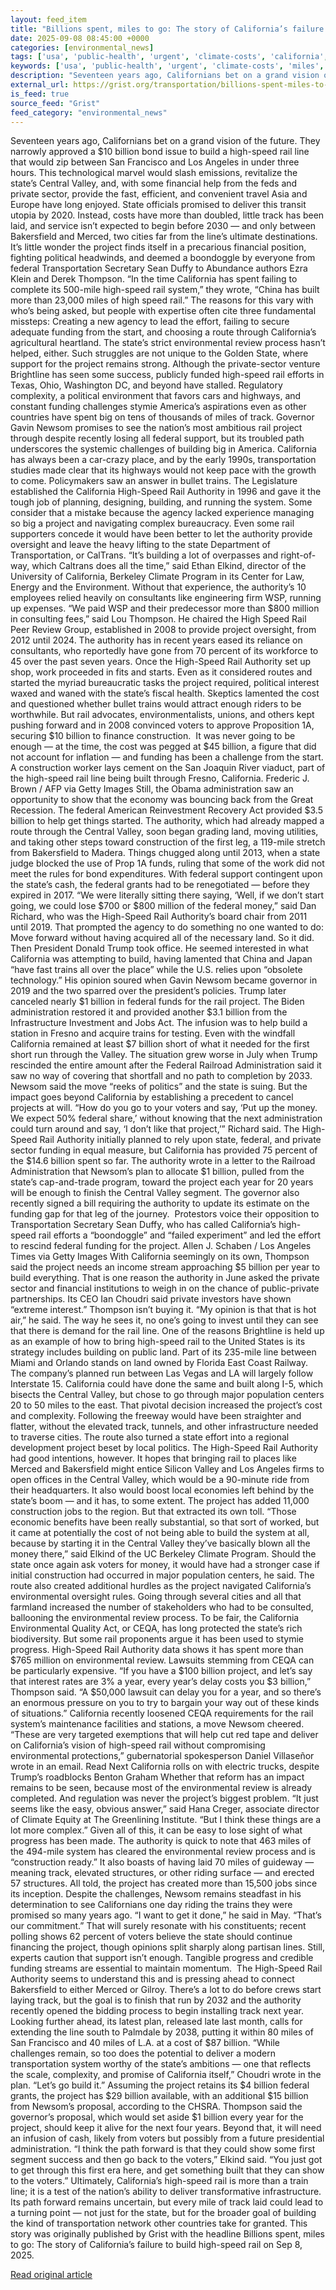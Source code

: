 ```yaml
---
layout: feed_item
title: "Billions spent, miles to go: The story of California’s failure to build high-speed rail"
date: 2025-09-08 08:45:00 +0000
categories: [environmental_news]
tags: ['usa', 'public-health', 'urgent', 'climate-costs', 'california', 'year-2024', 'economic-impacts', 'wind-power', 'climate-health', 'renewable-energy']
keywords: ['usa', 'public-health', 'urgent', 'climate-costs', 'miles', 'california', 'spent', 'billions']
description: "Seventeen years ago, Californians bet on a grand vision of the future"
external_url: https://grist.org/transportation/billions-spent-miles-to-go-the-story-of-californias-failure-to-build-high-speed-rail/
is_feed: true
source_feed: "Grist"
feed_category: "environmental_news"
---
```


Seventeen years ago, Californians bet on a grand vision of the future. They narrowly approved a $10 billion bond issue to build a high-speed rail line that would zip between San Francisco and Los Angeles in under three hours. This technological marvel would slash emissions, revitalize the state’s Central Valley, and, with some financial help from the feds and private sector, provide the fast, efficient, and convenient travel Asia and Europe have long enjoyed. State officials promised to deliver this transit utopia by 2020. Instead, costs have more than doubled, little track has been laid, and service isn’t expected to begin before 2030 — and only between Bakersfield and Merced, two cities far from the line’s ultimate destinations.&nbsp; It’s little wonder the project finds itself in a precarious financial position, fighting political headwinds, and deemed a boondoggle by everyone from federal Transportation Secretary Sean Duffy to Abundance authors Ezra Klein and Derek Thompson. “In the time California has spent failing to complete its 500-mile high-speed rail system,” they wrote, “China has built more than 23,000 miles of high speed rail.” The reasons for this vary with who’s being asked, but people with expertise often cite three fundamental missteps: Creating a new agency to lead the effort, failing to secure adequate funding from the start, and choosing a route through California’s agricultural heartland. The state’s strict environmental review process hasn’t helped, either. Such struggles are not unique to the Golden State, where support for the project remains strong. Although the private-sector venture Brightline has seen some success, publicly funded high-speed rail efforts in Texas, Ohio, Washington DC, and beyond have stalled. Regulatory complexity, a political environment that favors cars and highways, and constant funding challenges stymie America’s aspirations even as other countries have spent big on tens of thousands of miles of track. Governor Gavin Newsom promises to see the nation’s most ambitious rail project through despite recently losing all federal support, but its troubled path underscores the systemic challenges of building big in America. California has always been a car-crazy place, and by the early 1990s, transportation studies made clear that its highways would not keep pace with the growth to come. Policymakers saw an answer in bullet trains. The Legislature established the California High-Speed Rail Authority in 1996 and gave it the tough job of planning, designing, building, and running the system. Some consider that a mistake because the agency lacked experience managing so big a project and navigating complex bureaucracy. Even some rail supporters concede it would have been better to let the authority provide oversight and leave the heavy lifting to the state Department of Transportation, or CalTrans. “It’s building a lot of overpasses and right-of-way, which Caltrans does all the time,” said Ethan Elkind, director of the University of California, Berkeley Climate Program in its Center for Law, Energy and the Environment. Without that experience, the authority’s 10 employees relied heavily on consultants like engineering firm WSP, running up expenses. “We paid WSP and their predecessor more than $800 million in consulting fees,” said Lou Thompson. He chaired the High Speed Rail Peer Review Group, established in 2008 to provide project oversight, from 2012 until 2024. The authority has in recent years eased its reliance on consultants, who reportedly have gone from 70 percent of its workforce to 45 over the past seven years. Once the High-Speed Rail Authority set up shop, work proceeded in fits and starts. Even as it considered routes and started the myriad bureaucratic tasks the project required, political interest waxed and waned with the state’s fiscal health. Skeptics lamented the cost and questioned whether bullet trains would attract enough riders to be worthwhile. But rail advocates, environmentalists, unions, and others kept pushing forward and in 2008 convinced voters to approve Proposition 1A, securing $10 billion to finance construction.&nbsp; It was never going to be enough — at the time, the cost was pegged at $45 billion, a figure that did not account for inflation — and funding has been a challenge from the start. A construction worker lays cement on the San Joaquin River viaduct, part of the high-speed rail line being built through Fresno, California. Frederic J. Brown / AFP via Getty Images Still, the Obama administration saw an opportunity to show that the economy was bouncing back from the Great Recession. The federal American Reinvestment Recovery Act provided $3.5 billion to help get things started. The authority, which had already mapped a route through the Central Valley, soon began grading land, moving utilities, and taking other steps toward construction of the first leg, a 119-mile stretch from Bakersfield to Madera. Things chugged along until 2013, when a state judge blocked the use of Prop 1A funds, ruling that some of the work did not meet the rules for bond expenditures. With federal support contingent upon the state’s cash, the federal grants had to be renegotiated — before they expired in 2017. “We were literally sitting there saying, ‘Well, if we don’t start going, we could lose $700 or $800 million of the federal money,” said Dan Richard, who was the High-Speed Rail Authority’s board chair from 2011 until 2019. That prompted the agency to do something no one wanted to do: Move forward without having acquired all of the necessary land. So it did. Then President Donald Trump took office. He seemed interested in what California was attempting to build, having lamented that China and Japan “have fast trains all over the place” while the U.S. relies upon “obsolete technology.” His opinion soured when Gavin Newsom became governor in 2019 and the two sparred over the president’s policies. Trump later canceled nearly $1 billion in federal funds for the rail project. The Biden administration restored it and provided another $3.1 billion from the Infrastructure Investment and Jobs Act. The infusion was to help build a station in Fresno and acquire trains for testing. Even with the windfall California remained at least $7 billion short of what it needed for the first short run through the Valley. The situation grew worse in July when Trump rescinded the entire amount after the Federal Railroad Administration said it saw no way of covering that shortfall and no path to completion by 2033. Newsom said the move “reeks of politics” and the state is suing. But the impact goes beyond California by establishing a precedent to cancel projects at will. “How do you go to your voters and say, ‘Put up the money. We expect 50% federal share,’ without knowing that the next administration could turn around and say, ‘I don&#8217;t like that project,’” Richard said. The High-Speed Rail Authority initially planned to rely upon state, federal, and private sector funding in equal measure, but California has provided 75 percent of the $14.6 billion spent so far. The authority wrote in a letter to the Railroad Administration that Newsom’s plan to allocate $1 billion, pulled from the state’s cap-and-trade program, toward the project each year for 20 years will be enough to finish the Central Valley segment. The governor also recently signed a bill requiring the authority to update its estimate on the funding gap for that leg of the journey.&nbsp; Protestors voice their opposition to Transportation Secretary Sean Duffy, who has called California’s high-speed rail efforts a “boondoggle” and “failed experiment&#8221; and led the effort to rescind federal funding for the project. Allen J. Schaben / Los Angeles Times via Getty Images With California seemingly on its own, Thompson said the project needs an income stream approaching $5 billion per year to build everything. That is one reason the authority in June asked the private sector and financial institutions to weigh in on the chance of public-private partnerships. Its CEO Ian Choudri said private investors have shown “extreme interest.” Thompson isn’t buying it. “My opinion is that that is hot air,” he said. The way he sees it, no one’s going to invest until they can see that there is demand for the rail line. One of the reasons Brightline is held up as an example of how to bring high-speed rail to the United States is its strategy includes building on public land. Part of its 235-mile line between Miami and Orlando stands on land owned by Florida East Coast Railway. The company’s planned run between Las Vegas and LA will largely follow Interstate 15. California could have done the same and built along I-5, which bisects the Central Valley, but chose to go through major population centers 20 to 50 miles to the east. That pivotal decision increased the project’s cost and complexity. Following the freeway would have been straighter and flatter, without the elevated track, tunnels, and other infrastructure needed to traverse cities. The route also turned a state effort into a regional development project beset by local politics. The High-Speed Rail Authority had good intentions, however. It hopes that bringing rail to places like Merced and Bakersfield might entice Silicon Valley and Los Angeles firms to open offices in the Central Valley, which would be a 90-minute ride from their headquarters. It also would boost local economies left behind by the state’s boom — and it has, to some extent. The project has added 11,000 construction jobs to the region. But that extracted its own toll. “Those economic benefits have been really substantial, so that sort of worked, but it came at potentially the cost of not being able to build the system at all, because by starting it in the Central Valley they&#8217;ve basically blown all the money there,” said Elkind of the UC Berkeley Climate Program. Should the state once again ask voters for money, it would have had a stronger case if initial construction had occurred in major population centers, he said. The route also created additional hurdles as the project navigated California’s environmental oversight rules. Going through several cities and all that farmland increased the number of stakeholders who had to be consulted, ballooning the environmental review process. To be fair, the California Environmental Quality Act, or CEQA, has long protected the state’s rich biodiversity. But some rail proponents argue it has been used to stymie progress. High-Speed Rail Authority data shows it has spent more than $765 million on environmental review. Lawsuits stemming from CEQA can be particularly expensive. “If you have a $100 billion project, and let&#8217;s say that interest rates are 3% a year, every year&#8217;s delay costs you $3 billion,” Thompson said. “A $50,000 lawsuit can delay you for a year, and so there&#8217;s an enormous pressure on you to try to bargain your way out of these kinds of situations.” California recently loosened CEQA requirements for the rail system’s maintenance facilities and stations, a move Newsom cheered. “These are very targeted exemptions that will help cut red tape and deliver on California’s vision of high-speed rail without compromising environmental protections,” gubernatorial spokesperson Daniel Villaseñor wrote in an email. Read Next California rolls on with electric trucks, despite Trump’s roadblocks Benton Graham Whether that reform has an impact remains to be seen, because most of the environmental review is already completed. And regulation was never the project’s biggest problem. “It just seems like the easy, obvious answer,” said Hana Creger, associate director of Climate Equity at The Greenlining Institute. “But I think these things are a lot more complex.” Given all of this, it can be easy to lose sight of what progress has been made. The authority is quick to note that 463 miles of the 494-mile system has cleared the environmental review process and is “construction ready.” It also boasts of having laid 70 miles of guideway — meaning track, elevated structures, or other riding surface — and erected 57 structures. All told, the project has created more than 15,500 jobs since its inception. Despite the challenges, Newsom remains steadfast in his determination to see Californians one day riding the trains they were promised so many years ago. “I want to get it done,” he said in May. “That’s our commitment.” That will surely resonate with his constituents; recent polling shows 62 percent of voters believe the state should continue financing the project, though opinions split sharply along partisan lines. Still, experts caution that support isn’t enough. Tangible progress and credible funding streams are essential to maintain momentum.&nbsp; The High-Speed Rail Authority seems to understand this and is pressing ahead to connect Bakersfield to either Merced or Gilroy. There’s a lot to do before crews start laying track, but the goal is to finish that run by 2032 and the authority recently opened the bidding process to begin installing track next year. Looking further ahead, its latest plan, released late last month, calls for extending the line south to Palmdale by 2038, putting it within 80 miles of San Francisco and 40 miles of L.A. at a cost of $87 billion. “While challenges remain, so too does the potential to deliver a modern transportation system worthy of the state’s ambitions — one that reflects the scale, complexity, and promise of California itself,” Choudri wrote in the plan. “Let’s go build it.” Assuming the project retains its $4 billion federal grants, the project has $29 billion available, with an additional $15 billion from Newsom’s proposal, according to the CHSRA. Thompson said the governor’s proposal, which would set aside $1 billion every year for the project, should keep it alive for the next four years. Beyond that, it will need an infusion of cash, likely from voters but possibly from a future presidential administration. “I think the path forward is that they could show some first segment success and then go back to the voters,” Elkind said. “You just got to get through this first era here, and get something built that they can show to the voters.” Ultimately, California’s high-speed rail is more than a train line; it is a test of the nation’s ability to deliver transformative infrastructure. Its path forward remains uncertain, but every mile of track laid could lead to a turning point — not just for the state, but for the broader goal of building the kind of transportation network other countries take for granted. This story was originally published by Grist with the headline Billions spent, miles to go: The story of California’s failure to build high-speed rail on Sep 8, 2025.

[Read original article](https://grist.org/transportation/billions-spent-miles-to-go-the-story-of-californias-failure-to-build-high-speed-rail/)
